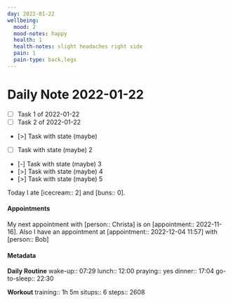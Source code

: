 ```yaml
---
day: 2022-01-22
wellbeing:
  mood: 2
  mood-notes: happy
  health: 1
  health-notes: slight headaches right side
  pain: 1
  pain-type: back,legs
---
```


# Daily Note 2022-01-22

- [ ] Task 1 of 2022-01-22
- [ ] Task 2 of 2022-01-22
- [>] Task with state (maybe)
- [ ] Task with state (maybe) 2
- [-] Task with state (maybe) 3
- [>] Task with state (maybe) 4
- [>] Task with state (maybe) 5

Today I ate [icecream:: 2] and [buns:: 0].

#### Appointments
My next appointment with [person:: Christa] is on [appointment:: 2022-11-16].
Also I have an appointment at [appointment:: 2022-12-04 11:57] with [person:: Bob]

#### Metadata

**Daily Routine**
wake-up:: 07:29
lunch:: 12:00
praying:: yes
dinner:: 17:04
go-to-sleep:: 22:30

**Workout**
training:: 1h 5m
situps:: 6
steps:: 2608
